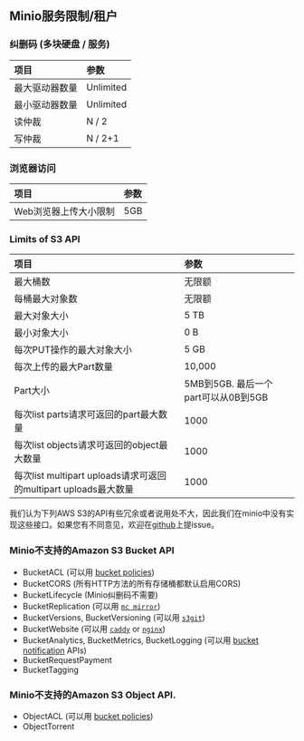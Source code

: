 ## Minio服务限制/租户

### 纠删码 (多块硬盘 / 服务)

| 项目           | 参数      |
| :------------- | :-------- |
| 最大驱动器数量 | Unlimited |
| 最小驱动器数量 | Unlimited |
| 读仲裁         | N / 2     |
| 写仲裁         | N / 2+1   |

### 浏览器访问

| 项目                  | 参数 |
| :-------------------- | :--- |
| Web浏览器上传大小限制 | 5GB  |

### Limits of S3 API

| 项目                                                         | 参数                                |
| :----------------------------------------------------------- | :---------------------------------- |
| 最大桶数                                                     | 无限额                              |
| 每桶最大对象数                                               | 无限额                              |
| 最大对象大小                                                 | 5 TB                                |
| 最小对象大小                                                 | 0 B                                 |
| 每次PUT操作的最大对象大小                                    | 5 GB                                |
| 每次上传的最大Part数量                                       | 10,000                              |
| Part大小                                                     | 5MB到5GB. 最后一个part可以从0B到5GB |
| 每次list parts请求可返回的part最大数量                       | 1000                                |
| 每次list objects请求可返回的object最大数量                   | 1000                                |
| 每次list multipart uploads请求可返回的multipart uploads最大数量 | 1000                                |

我们认为下列AWS S3的API有些冗余或者说用处不大，因此我们在minio中没有实现这些接口。如果您有不同意见，欢迎在[github](https://github.com/minio/minio/issues)上提issue。

### Minio不支持的Amazon S3 Bucket API

- BucketACL (可以用 [bucket policies](http://docs.minio.org.cn/docs/master/minio-client-complete-guide#policy))
- BucketCORS (所有HTTP方法的所有存储桶都默认启用CORS)
- BucketLifecycle (Minio纠删码不需要)
- BucketReplication (可以用 [`mc mirror`](http://docs.minio.org.cn/docs/master/minio-client-complete-guide#mirror))
- BucketVersions, BucketVersioning (可以用 [`s3git`](https://github.com/s3git/s3git))
- BucketWebsite (可以用 [`caddy`](https://github.com/mholt/caddy) or [`nginx`](https://www.nginx.com/resources/wiki/))
- BucketAnalytics, BucketMetrics, BucketLogging (可以用 [bucket notification](http://docs.minio.org.cn/docs/master/minio-client-complete-guide#events) APIs)
- BucketRequestPayment
- BucketTagging

### Minio不支持的Amazon S3 Object API.

- ObjectACL (可以用 [bucket policies](http://docs.minio.org.cn/docs/master/minio-client-complete-guide#policy))
- ObjectTorrent